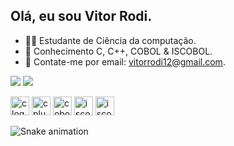    ## Olá, eu sou Vitor Rodi.   
          
- 👨‍💻 Estudante de Ciência da computação.               
- 🚀 Conhecimento C, C++, COBOL & ISCOBOL.                
- 📧 Contate-me por email: vitorrodi12@gmail.com.            
     
 <a href="https://www.instagram.com/vitor_rodi/" target="_blank"><img src="https://img.shields.io/badge/-Instagram-%23E4405F?style=for-the-badge&logo=instagram&logoColor=white" target="_blank"></a>
<a href="https://www.linkedin.com/in/vitor-rodi/" target="_blank"><img src="https://img.shields.io/badge/-LinkedIn-%230077B5?style=for-the-badge&logo=linkedin&logoColor=white" target="_blank"></a> 
</head>   
<body>  
    <div class="image-container">
       <img src="https://cdn.jsdelivr.net/gh/devicons/devicon/icons/c/c-original.svg" height="30" alt="c logo"  /> 
        <img src="https://cdn.jsdelivr.net/gh/devicons/devicon/icons/cplusplus/cplusplus-original.svg" height="30" alt="cplusplus logo"  />
       <img src="https://blogger.googleusercontent.com/img/b/R29vZ2xl/AVvXsEjLCrmahHl7ysGH9YjnIMyfpk5s1vuRGL6EGLz5ovw67af01c4eYe8nLNfHN7-4M7yRTD_lut_JBib6woOnWmgb-4vlqi8njcgDVEm-FlXphyphenhyphenFD7CoZnFnNaCcLrIrECb_9pyq-7j_3n3E/s1600/BANNER.jpg"  height="30" alt="cobol logo"  />
       <img src="https://www.rech.com.br/assets/shared/img/editor/logo-tecnologias-iscobol-2.png"  height="30" alt="iscobol logo"  />
       <img src="[https://www.rech.com.br/assets/shared/img/editor/logo-tecnologias-iscobol-2.png](https://www.bosontreinamentos.com.br/wp-content/uploads/2020/06/ruby-420x420.png)"  height="30" alt="iscobol logo"  />
       
       
 </div>
</body>     
</html>  
         
![Snake animation](https://github.com/imthedaniel/imthedaniel/blob/output/github-contribution-grid-snake.svg)     
   
    
 
  
